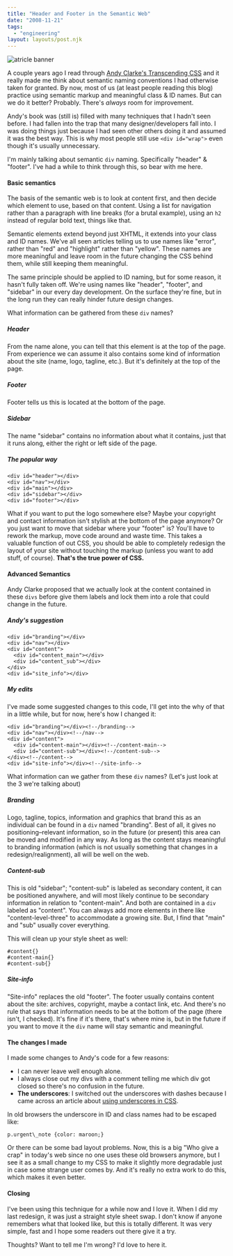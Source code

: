 ```yaml
---
title: "Header and Footer in the Semantic Web"
date: "2008-11-21"
tags:
  - "engineering"
layout: layouts/post.njk
---
```


![atricle banner](images/branding-and-header.jpg)

A couple years ago I read through [Andy Clarke's Transcending CSS](http://transcendingcss.com/) and it really made me think about semantic naming conventions I had otherwise taken for granted. By now, most of us (at least people reading this blog) practice using semantic markup and meaningful class & ID names. But can we do it better? Probably. There's _always_ room for improvement.

Andy's book was (still is) filled with many techniques that I hadn't seen before. I had fallen into the trap that many designer/developers fall into. I was doing things just because I had seen other others doing it and assumed it was the best way. This is why most people still use `<div id="wrap">` even though it's usually unnecessary.

I'm mainly talking about semantic `div` naming. Specifically "header" & "footer". I've had a while to think through this, so bear with me here.

#### Basic semantics

The basis of the semantic web is to look at content first, and then decide which element to use, based on that content. Using a list for navigation rather than a paragraph with line breaks (for a brutal example), using an `h2` instead of regular bold text, things like that.

Semantic elements extend beyond just XHTML, it extends into your class and ID names. We've all seen articles telling us to use names like "error", rather than "red" and "highlight" rather than "yellow". These names are more meaningful and leave room in the future changing the CSS behind them, while still keeping them meaningful.

The same principle should be applied to ID naming, but for some reason, it hasn't fully taken off. We're using names like "header", "footer", and "sidebar" in our every day development. On the surface they're fine, but in the long run they can really hinder future design changes.

What information can be gathered from these `div` names?

##### Header

From the name alone, you can tell that this element is at the top of the page. From experience we can assume it also contains some kind of information about the site (name, logo, tagline, etc.). But it's definitely at the top of the page.

##### Footer

Footer tells us this is located at the bottom of the page.

##### Sidebar

The name "sidebar" contains no information about what it contains, just that it runs along, either the right or left side of the page.

##### The popular way

```
<div id="header"></div>
<div id="nav"></div>
<div id="main"></div>
<div id="sidebar"></div>
<div id="footer"></div>
```

What if you want to put the logo somewhere else? Maybe your copyright and contact information isn't stylish at the bottom of the page anymore? Or you just want to move that sidebar where your "footer" is? You'll have to rework the markup, move code around and waste time. This takes a valuable function of out CSS, you should be able to completely redesign the layout of your site without touching the markup (unless you want to add stuff, of course). **That's the true power of CSS.**

#### Advanced Semantics

Andy Clarke proposed that we actually look at the content contained in these `divs` before give them labels and lock them into a role that could change in the future.

##### Andy's suggestion

```
<div id="branding"></div>
<div id="nav"></div>
<div id="content">
  <div id="content_main"></div>
  <div id="content_sub"></div>
</div>
<div id="site_info"></div>
```

##### My edits

I've made some suggested changes to this code, I'll get into the why of that in a little while, but for now, here's how I changed it:

```
<div id="branding"></div><!--/branding-->
<div id="nav"></div><!--/nav-->
<div id="content">
  <div id="content-main"></div><!--/content-main-->
  <div id="content-sub"></div><!--/content-sub-->
</div><!--/content-->
<div id="site-info"></div><!--/site-info-->
```

What information can we gather from these `div` names? (Let's just look at the 3 we're talking about)

##### Branding

Logo, tagline, topics, information and graphics that brand this as an individual can be found in a `div` named "branding". Best of all, it gives no positioning–relevant information, so in the future (or present) this area can be moved and modified in any way. As long as the content stays meaningful to branding information (which is not usually something that changes in a redesign/realignment), all will be well on the web.

##### Content-sub

This is old "sidebar"; "content-sub" is labeled as secondary content, it can be positioned anywhere, and will most likely continue to be secondary information in relation to "content-main". And both are contained in a `div` labeled as "content". You can always add more elements in there like "content-level-three" to accommodate a growing site. But, I find that "main" and "sub" usually cover everything.

This will clean up your style sheet as well:

```
#content{}
#content-main{}
#content-sub{}
```

##### Site-info

"Site-info" replaces the old "footer". The footer usually contains content about the site: archives, copyright, maybe a contact link, etc. And there's no rule that says that information needs to be at the bottom of the page (there isn't, I checked). It's fine if it's there, that's where mine is, but in the future if you want to move it the `div` name will stay semantic and meaningful.

#### The changes I made

I made some changes to Andy's code for a few reasons:

- I can never leave well enough alone.
- I always close out my divs with a comment telling me which div got closed so there's no confusion in the future.
- **The underscores**: I switched out the underscores with dashes because I came across an article about [using underscores in CSS](http://devedge-temp.mozilla.org/viewsource/2001/css-underscores/).

In old browsers the underscore in ID and class names had to be escaped like:

```
p.urgent\_note {color: maroon;}
```

Or there can be some bad layout problems. Now, this is a big "Who give a crap" in today's web since no one uses these old browsers anymore, but I see it as a small change to my CSS to make it slightly more degradable just in case some strange user comes by. And it's really no extra work to do this, which makes it even better.

#### Closing

I've been using this technique for a while now and I love it. When I did my last redesign, it was just a straight style sheet swap. I don't know if anyone remembers what that looked like, but this is totally different. It was very simple, fast and I hope some readers out there give it a try.

Thoughts? Want to tell me I'm wrong? I'd love to here it.
